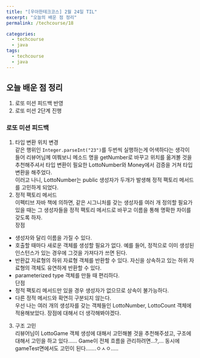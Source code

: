 ```yaml
---
title: "[우아한테크코스] 2월 24일 TIL"
excerpt: "오늘의 배운 점 정리"
permalink: /techcourse/18

categories:
  - techcourse
  - java
tags:
  - techcourse
  - java
---
```

## 오늘 배운 점 정리  
1. 로또 미션 피드백 반영  
2. 로또 미션 2단계 진행  

### 로또 미션 피드백 
1. 타입 변환 위치 변경  
같은 행위인 `Integer.parseInt("23")`를 두번씩 실행하는게 어색하다는 생각이 들어 리뷰어님께 여쭤보니 메소드 명을 getNumber로 바꾸고 위치를 옮겨볼 것을 추천해주셔서 타입 변환이 필요한 LottoNumber와 Money에서 검증을 거쳐 타입 변환을 해주었다.  
이러고 나니, LottoNumber는 public 생성자가 두개가 발생해 정적 팩토리 메서드를 고민하게 되었다.  
2. 정적 팩토리 메서드  
이펙티브 자바 책에 의하면, 같은 시그니처를 갖는 생성자를 여러 개 정의할 필요가 있을 때는 그 생성자들을 정적 팩토리 메서드로 바꾸고 이름을 통해 명확한 차이를 갖도록 하자.  
장점  
- 생성자와 달리 이름을 가질 수 있다.  
- 호출할 때마다 새로운 객체를 생성할 필요가 없다. 예를 들어, 정적으로 이미 생성된 인스턴스가 있는 경우에 그것을 가져다가 쓰면 된다.  
- 반환값 자료형의 하위 자료형 객체를 반환할 수 있다. 자신을 상속하고 있는 하위 자료형의 객체도 유연하게 반환할 수 있다.  
- parameterized type 객체를 만들 때 편리하다.  
단점   
- 정적 팩토리 메서드만 있을 경우 생성자가 없으므로 상속이 불가능하다.  
- 다른 정적 메서드와 확연히 구분되지 않는다.  
우선 나는 여러 개의 생성자를 갖는 객체들인 LottoNumber, LottoCount 객체에 적용해보았다. 장점에 대해서 더 생각해봐야겠다.  
3. 구조 고민  
리뷰어님이 LottoGame 객체 생성에 대해서 고민해볼 것을 추천해주셨고, 구조에 대해서 고민을 하고 있다...... Game이 전체 흐름을 관리하려면...?,... 동시에 gameTest면에서도 고민이 된다.......ㅇㅅㅇ.....
